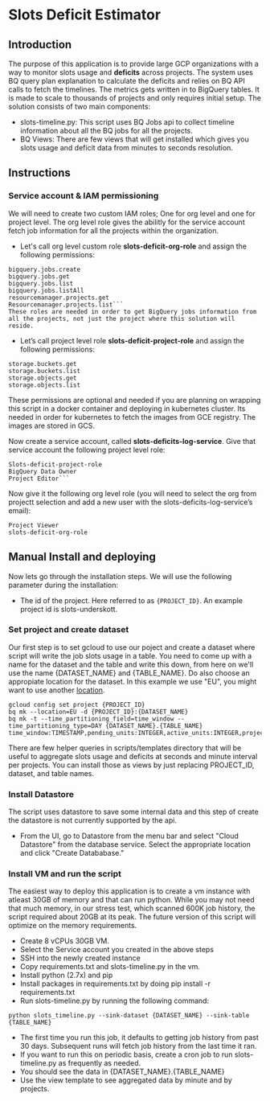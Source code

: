 # Slots Deficit Estimator
## Introduction
The purpose of this application is to provide large GCP organizations with a way to monitor slots usage and **deficits** across projects. The system uses BQ query plan explanation to calculate the deficits and relies on BQ API calls to fetch the timelines. The metrics gets written in to BigQuery tables. It is made to scale to thousands of projects and only requires initial setup.
The solution consists of two main components:

- slots-timeline.py: This script uses BQ Jobs api to collect timeline information about all the BQ jobs for all the projects.
- BQ Views: There are few views that will get installed which gives you slots usage and deficit data from minutes to seconds resolution.

## Instructions

### Service account & IAM permissioning
We will need to create two custom IAM roles; One for org level and one for project level. 
The org level role gives the abilitly for the service account fetch job information for all the projects within the organization.


* Let's call org level custom role **slots-deficit-org-role** and assign the following permissions:
```
bigquery.jobs.create
bigquery.jobs.get
bigquery.jobs.list
bigquery.jobs.listAll
resourcemanager.projects.get
Resourcemanager.projects.list```
These roles are needed in order to get BigQuery jobs information from all the projects, not just the project where this solution will reside.

```
* Let’s call project level role **slots-deficit-project-role** and assign the following permissions:
```
storage.buckets.get
storage.buckets.list
storage.objects.get
storage.objects.list 
```
These permissions are optional and needed if you are planning on wrapping this script in a docker container and deploying in kubernetes cluster. Its needed in order for kubernetes to fetch the images from GCE registry. The images are stored in GCS. 

Now create a service account, called **slots-deficits-log-service**.
Give that service account the following project level role:
```
Slots-deficit-project-role
BigQuery Data Owner
Project Editor```
```
Now give it the following org level role (you will need to select the org from projectt selection and add a new user with the slots-deficits-log-service’s email):
```
Project Viewer
slots-deficit-org-role
```

## Manual Install and deploying
Now lets go through the installation steps. We will use the following parameter during the installation:

- The id of the project. Here referred to as ```{PROJECT_ID}```. An example project id is slots-underskott.

### Set project and create dataset
Our first step is to set gcloud to use our poject and create a dataset where script will write the job slots usage in a table. You need to come up with a name for the dataset and the table and write this down, from here on we'll use the name {DATASET_NAME} and {TABLE_NAME}. Do also choose an appropiate location for the dataset. In this example we use "EU", you might want to use another [location](https://cloud.google.com/bigquery/docs/dataset-locations). 
```
gcloud config set project {PROJECT_ID}
bq mk --location=EU -d {PROJECT_ID}:{DATASET_NAME}
bq mk -t --time_partitioning_field=time_window --time_partitioning_type=DAY {DATASET_NAME}.{TABLE_NAME} time_window:TIMESTAMP,pending_units:INTEGER,active_units:INTEGER,project_id:BYTES,job_id:BYTES,__index_level_0__:INTEGER
```
There are few helper queries in scripts/templates directory that will be useful to aggregate slots usage and deficits at seconds and minute interval per projects. You can install those as views by just replacing PROJECT_ID, dataset, and table names. 

### Install Datastore
The script uses datastore to save some internal data and this step of create the datastore is not currently supported by the api. 
* From the UI, go to Datastore from the menu bar and select "Cloud Datastore" from the database service. Select the appropriate location and click "Create Datababase." 

### Install VM and run the script
The easiest way to deploy this application is to create a vm instance with atleast 30GB of memory and that can run python. While you may not need that much memory, in our stress test, which scanned 600K job history, the script required about 20GB at its peak. The future version of this script will optimize on the memory requirements. 

* Create 8 vCPUs  30GB VM.
* Select the Service account you created in the above steps 
* SSH into the newly created instance
* Copy requirements.txt and slots-timeline.py in the vm.
* Install python (2.7x) and pip
* Install packages in requirements.txt by doing pip install -r requirements.txt
* Run slots-timeline.py by running the following command:
```
python slots_timeline.py --sink-dataset {DATASET_NAME} --sink-table {TABLE_NAME}
```
* The first time you run this job, it defaults to getting job history from past 30 days. Subsequent runs will fetch job history from the last time it ran.
* If you want to run this on periodic basis, create a cron job to run slots-timeline.py as frequently as needed.
* You should see the data in {DATASET_NAME}.{TABLE_NAME}
* Use the view template to see aggregated data by minute and by projects.
